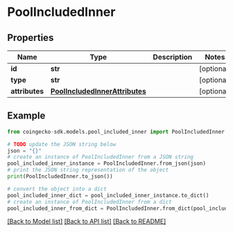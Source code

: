 # PoolIncludedInner


## Properties

Name | Type | Description | Notes
------------ | ------------- | ------------- | -------------
**id** | **str** |  | [optional] 
**type** | **str** |  | [optional] 
**attributes** | [**PoolIncludedInnerAttributes**](PoolIncludedInnerAttributes.md) |  | [optional] 

## Example

```python
from coingecko-sdk.models.pool_included_inner import PoolIncludedInner

# TODO update the JSON string below
json = "{}"
# create an instance of PoolIncludedInner from a JSON string
pool_included_inner_instance = PoolIncludedInner.from_json(json)
# print the JSON string representation of the object
print(PoolIncludedInner.to_json())

# convert the object into a dict
pool_included_inner_dict = pool_included_inner_instance.to_dict()
# create an instance of PoolIncludedInner from a dict
pool_included_inner_from_dict = PoolIncludedInner.from_dict(pool_included_inner_dict)
```
[[Back to Model list]](../README.md#documentation-for-models) [[Back to API list]](../README.md#documentation-for-api-endpoints) [[Back to README]](../README.md)


